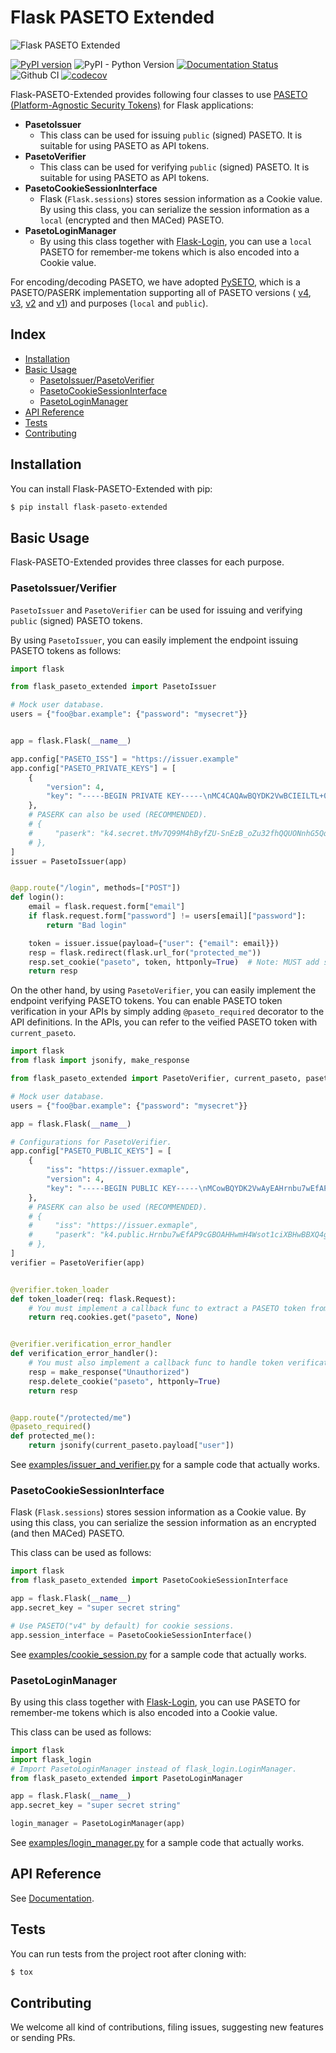 # Flask PASETO Extended

![Flask PASETO Extended](https://github.com/dajiaji/flask-paseto-extended/wiki/images/flask_paseto_extended_header.png)

[![PyPI version](https://badge.fury.io/py/flask-paseto-extended.svg)](https://badge.fury.io/py/flask-paseto-extended)
![PyPI - Python Version](https://img.shields.io/pypi/pyversions/flask-paseto-extended)
[![Documentation Status](https://readthedocs.org/projects/flask-paseto-extended/badge/?version=latest)](https://flask-paseto-extended.readthedocs.io/en/latest/?badge=latest)
![Github CI](https://github.com/dajiaji/flask-paseto-extended/actions/workflows/python-package.yml/badge.svg)
[![codecov](https://codecov.io/gh/dajiaji/flask-paseto-extended/branch/main/graph/badge.svg?token=QN8GXEYEP3)](https://codecov.io/gh/dajiaji/flask-paseto-extended)

Flask-PASETO-Extended provides following four classes to use [PASETO (Platform-Agnostic Security Tokens)](https://paseto.io/) for Flask applications:

- **PasetoIssuer**
  - This class can be used for issuing `public` (signed) PASETO. It is suitable for using PASETO as API tokens.
- **PasetoVerifier**
  - This class can be used for verifying `public` (signed) PASETO. It is suitable for using PASETO as API tokens.
- **PasetoCookieSessionInterface**
  - Flask (`Flask.sessions`) stores session information as a Cookie value. By using this class, you can serialize the session information as a `local` (encrypted and then MACed) PASETO.
- **PasetoLoginManager**
  - By using this class together with [Flask-Login](https://github.com/maxcountryman/flask-login), you can use a `local` PASETO for remember-me tokens which is also encoded into a Cookie value.

For encoding/decoding PASETO, we have adopted [PySETO](https://github.com/dajiaji/pyseto),
which is a PASETO/PASERK implementation supporting all of PASETO versions (
[v4](https://github.com/paseto-standard/paseto-spec/blob/master/docs/01-Protocol-Versions/Version4.md),
[v3](https://github.com/paseto-standard/paseto-spec/blob/master/docs/01-Protocol-Versions/Version3.md),
[v2](https://github.com/paseto-standard/paseto-spec/blob/master/docs/01-Protocol-Versions/Version2.md) and
[v1](https://github.com/paseto-standard/paseto-spec/blob/master/docs/01-Protocol-Versions/Version1.md)) and purposes (`local` and `public`).

## Index
- [Installation](#installation)
- [Basic Usage](#basic-usage)
  - [PasetoIssuer/PasetoVerifier](#pasetoissuerverifier)
  - [PasetoCookieSessionInterface](#pasetocookiesessioninterface)
  - [PasetoLoginManager](#pasetologinmanager)
- [API Reference](#api-reference)
- [Tests](#tests)
- [Contributing](#contributing)

## Installation

You can install Flask-PASETO-Extended with pip:

```py
$ pip install flask-paseto-extended
```

## Basic Usage

Flask-PASETO-Extended provides three classes for each purpose.

### PasetoIssuer/Verifier

`PasetoIssuer` and `PasetoVerifier` can be used for issuing and verifying `public` (signed) PASETO tokens.

By using `PasetoIssuer`, you can easily implement the endpoint issuing PASETO tokens as follows:

```py
import flask

from flask_paseto_extended import PasetoIssuer

# Mock user database.
users = {"foo@bar.example": {"password": "mysecret"}}


app = flask.Flask(__name__)

app.config["PASETO_ISS"] = "https://issuer.example"
app.config["PASETO_PRIVATE_KEYS"] = [
    {
        "version": 4,
        "key": "-----BEGIN PRIVATE KEY-----\nMC4CAQAwBQYDK2VwBCIEILTL+0PfTOIQcn2VPkpxMwf6Gbt9n4UEFDjZ4RuUKjd0\n-----END PRIVATE KEY-----",
    },
    # PASERK can also be used (RECOMMENDED).
    # {
    #     "paserk": "k4.secret.tMv7Q99M4hByfZU-SnEzB_oZu32fhQQUONnhG5QqN3Qeudu7vAR8A_1wYE4AcfCYfhayi3VyJcEfAEFdDiCxog",
    # },
]
issuer = PasetoIssuer(app)


@app.route("/login", methods=["POST"])
def login():
    email = flask.request.form["email"]
    if flask.request.form["password"] != users[email]["password"]:
        return "Bad login"

    token = issuer.issue(payload={"user": {"email": email}})
    resp = flask.redirect(flask.url_for("protected_me"))
    resp.set_cookie("paseto", token, httponly=True)  # Note: MUST add secure=True in production
    return resp
```

On the other hand, by using `PasetoVerifier`, you can easily implement the endpoint verifying PASETO tokens. You can enable PASETO token verification in your APIs by simply adding `@paseto_required` decorator to the API definitions. In the APIs, you can refer to the veified PASETO token with `current_paseto`.

```py
import flask
from flask import jsonify, make_response

from flask_paseto_extended import PasetoVerifier, current_paseto, paseto_required

# Mock user database.
users = {"foo@bar.example": {"password": "mysecret"}}

app = flask.Flask(__name__)

# Configurations for PasetoVerifier.
app.config["PASETO_PUBLIC_KEYS"] = [
    {
        "iss": "https://issuer.exmaple",
        "version": 4,
        "key": "-----BEGIN PUBLIC KEY-----\nMCowBQYDK2VwAyEAHrnbu7wEfAP9cGBOAHHwmH4Wsot1ciXBHwBBXQ4gsaI=\n-----END PUBLIC KEY-----",
    },
    # PASERK can also be used (RECOMMENDED).
    # {
    #     "iss": "https://issuer.exmaple",
    #     "paserk": "k4.public.Hrnbu7wEfAP9cGBOAHHwmH4Wsot1ciXBHwBBXQ4gsaI",
    # },
]
verifier = PasetoVerifier(app)


@verifier.token_loader
def token_loader(req: flask.Request):
    # You must implement a callback func to extract a PASETO token from each request.
    return req.cookies.get("paseto", None)


@verifier.verification_error_handler
def verification_error_handler():
    # You must also implement a callback func to handle token verification errors..
    resp = make_response("Unauthorized")
    resp.delete_cookie("paseto", httponly=True)
    return resp


@app.route("/protected/me")
@paseto_required()
def protected_me():
    return jsonify(current_paseto.payload["user"])
```

See [examples/issuer_and_verifier.py](https://github.com/dajiaji/flask-paseto-extended/blob/main/examples/issuer_and_verifier.py) for a sample code that actually works.


### PasetoCookieSessionInterface

Flask (`Flask.sessions`) stores session information as a Cookie value. By using this class, you can serialize the session information as an encrypted (and then MACed) PASETO.

This class can be used as follows:

```py
import flask
from flask_paseto_extended import PasetoCookieSessionInterface

app = flask.Flask(__name__)
app.secret_key = "super secret string"

# Use PASETO("v4" by default) for cookie sessions.
app.session_interface = PasetoCookieSessionInterface()
```

See [examples/cookie_session.py](https://github.com/dajiaji/flask-paseto-extended/blob/main/examples/cookie_session.py) for a sample code that actually works.

### PasetoLoginManager

By using this class together with [Flask-Login](https://github.com/maxcountryman/flask-login), you can use PASETO for remember-me tokens which is also encoded into a Cookie value.

This class can be used as follows:

```py
import flask
import flask_login
# Import PasetoLoginManager instead of flask_login.LoginManager.
from flask_paseto_extended import PasetoLoginManager

app = flask.Flask(__name__)
app.secret_key = "super secret string"

login_manager = PasetoLoginManager(app)
```

See [examples/login_manager.py](https://github.com/dajiaji/flask-paseto-extended/blob/main/examples/login_manager.py) for a sample code that actually works.

## API Reference

See [Documentation](https://flask-paseto-extended.readthedocs.io/en/stable/api.html).


## Tests

You can run tests from the project root after cloning with:

```sh
$ tox
```

## Contributing

We welcome all kind of contributions, filing issues, suggesting new features or sending PRs.
